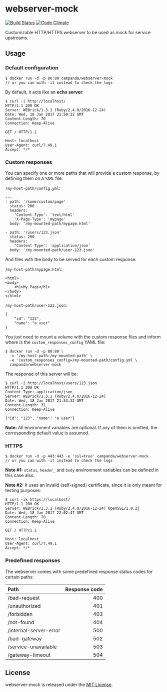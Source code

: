 # webserver-mock

[![Build Status](https://travis-ci.org/campanda/webserver-mock.svg?branch=master)](https://travis-ci.org/campanda/webserver-mock)
[![Code Climate](https://codeclimate.com/github/campanda/webserver-mock/badges/gpa.svg)](https://codeclimate.com/github/campanda/webserver-mock)

Customizable HTTP/HTTPS webserver to be used as mock for service upstreams.

## Usage

### Default configuration

    $ docker run -d -p 80:80 campanda/webserver-mock
    // or you can with -it instead to check the logs

By default, it acts like an __echo server__:

    $ curl -i http://localhost/
    HTTP/1.1 200 OK
    Server: WEBrick/1.3.1 (Ruby/2.4.0/2016-12-24)
    Date: Wed, 18 Jan 2017 21:50:32 GMT
    Content-Length: 70
    Connection: Keep-Alive

    GET / HTTP/1.1

    Host: localhost
    User-Agent: curl/7.49.1
    Accept: */*

### Custom responses

You can specify one or more paths that will provide a custom response,
by defining them on a `YAML` file:

`/my-host-path/config.yml`:

    ---
    - path: '/some/custom/page'
      status: 200
      headers:
        'Content-Type': 'text/html'
        'X-Page-Type': 'mypage'
      body: '/my-mounted-path/mypage.html'

    - path: '/users/123.json'
      status: 200
      headers:
        'Content-Type': 'application/json'
      body: '/my-mounted-path/user-123.json'


And files with the body to be served for each custom response:

`/my-host-path/mypage.html`:

    <html>
    <body>
        <h1>My Page</h1>
    </body>
    </html>

`/my-host-path/user-123.json`:

    {
        "id": "123",
        "name": "a user"
    }

You just need to mount a volume with the custom response files and
inform where is the `custom_responses_config` YAML file:

    $ docker run -d -p 80:80 \
      -v '/my-host-path:/my-mounted-path' \
      -e 'custom_responses_config=/my-mounted-path/config.yml \
      campanda/webserver-mock

The response of this server will be:

    $ curl -i http://localhost/users/123.json
    HTTP/1.1 200 OK
    Content-Type: application/json
    Server: WEBrick/1.3.1 (Ruby/2.4.0/2016-12-24)
    Date: Wed, 18 Jan 2017 21:53:32 GMT
    Content-Length: 31
    Connection: Keep-Alive

    {"id": "123", "name": "a user"}

__Note:__ All environment variables are optional. If any of them is omitted,
the corresponding default value is assumed.

### HTTPS

    $ docker run -d -p 443:443 -e 'ssl=true' campanda/webserver-mock
    // or you can with -it instead to check the logs

__Note #1:__ `status`, `header_` and `body` environment variables can be defined
in this case also.

__Note #2:__ It uses an invalid (self-signed) certificate, since it is only meant
for testing purposes.

    $ curl -ik https://localhost/
    HTTP/1.1 200 OK
    Server: WEBrick/1.3.1 (Ruby/2.4.0/2016-12-24) OpenSSL/1.0.2j
    Date: Wed, 18 Jan 2017 22:02:47 GMT
    Content-Length: 70
    Connection: Keep-Alive

    GET / HTTP/1.1

    Host: localhost
    User-Agent: curl/7.49.1
    Accept: */*

### Predefined responses

The webserver comes with some predefined response status codes for certain paths:

| Path                    | Response code |
| :---                    |          ---: |
| /bad-request            | 400           |
| /unauthorized           | 401           |
| /forbidden              | 403           |
| /not-found              | 404           |
| /internal-server-error  | 500           |
| /bad-gateway            | 502           |
| /service-unavailable    | 503           |
| /gateway-timeout        | 504           |

## License

webserver-mock is released under the [MIT License][0].

[0]: http://www.opensource.org/licenses/MIT
